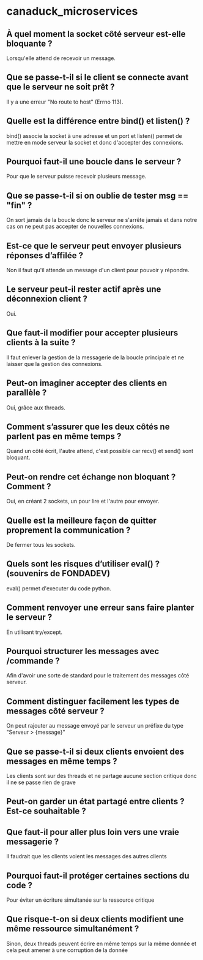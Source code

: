 # canaduck_microservices

## À quel moment la socket côté serveur est-elle bloquante ?

Lorsqu'elle attend de recevoir un message.

## Que se passe-t-il si le client se connecte avant que le serveur ne soit prêt ?

Il y a une erreur "No route to host" (Errno 113).

## Quelle est la différence entre bind() et listen() ?

bind() associe la socket à une adresse et un port et listen() permet de mettre en mode serveur la socket et donc d'accepter des connexions.

## Pourquoi faut-il une boucle dans le serveur ?

Pour que le serveur puisse recevoir plusieurs message.

## Que se passe-t-il si on oublie de tester msg == "fin" ?

On sort jamais de la boucle donc le serveur ne s'arrête jamais et dans notre cas on ne peut pas accepter de nouvelles connexions.

## Est-ce que le serveur peut envoyer plusieurs réponses d’affilée ?

Non il faut qu'il attende un message d'un client pour pouvoir y répondre.

## Le serveur peut-il rester actif après une déconnexion client ?

Oui.

## Que faut-il modifier pour accepter plusieurs clients à la suite ?

Il faut enlever la gestion de la messagerie de la boucle principale et ne laisser que la gestion des connexions.

## Peut-on imaginer accepter des clients en parallèle ?

Oui, grâce aux threads.

## Comment s’assurer que les deux côtés ne parlent pas en même temps ?

Quand un côté écrit, l'autre attend, c'est possible car recv() et send() sont bloquant.

## Peut-on rendre cet échange non bloquant ? Comment ?

Oui, en créant 2 sockets, un pour lire et l'autre pour envoyer.

## Quelle est la meilleure façon de quitter proprement la communication ?

De fermer tous les sockets.

## Quels sont les risques d’utiliser eval() ? (souvenirs de FONDADEV)

eval() permet d'executer du code python.

## Comment renvoyer une erreur sans faire planter le serveur ?

En utilisant try/except.

## Pourquoi structurer les messages avec /commande ?

Afin d'avoir une sorte de standard pour le traitement des messages côté serveur.

## Comment distinguer facilement les types de messages côté serveur ?
On peut rajouter au message envoyé par le serveur un préfixe du type "Serveur > {message}"

## Que se passe-t-il si deux clients envoient des messages en même temps ?
Les clients sont sur des threads et ne partage aucune section critique donc il ne se passe rien de grave

## Peut-on garder un état partagé entre clients ? Est-ce souhaitable ?


## Que faut-il pour aller plus loin vers une vraie messagerie ?
Il faudrait que les clients voient les messages des autres clients

## Pourquoi faut-il protéger certaines sections du code ?
Pour éviter un écriture simultanée sur la ressource critique

## Que risque-t-on si deux clients modifient une même ressource simultanément ?
Sinon, deux threads peuvent écrire en même temps sur la même donnée et cela peut amener à une corruption de la donnée


